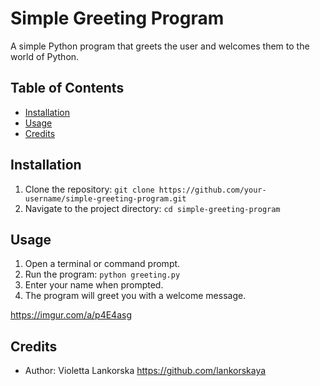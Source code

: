 # Simple Greeting Program

A simple Python program that greets the user and welcomes them to the world of Python.

## Table of Contents
- [Installation](#installation)
- [Usage](#usage)
- [Credits](#credits)

## Installation
1. Clone the repository: `git clone https://github.com/your-username/simple-greeting-program.git`
2. Navigate to the project directory: `cd simple-greeting-program`

## Usage
1. Open a terminal or command prompt.
2. Run the program: `python greeting.py`
3. Enter your name when prompted.
4. The program will greet you with a welcome message.

https://imgur.com/a/p4E4asg

## Credits
- Author: Violetta Lankorska https://github.com/lankorskaya

